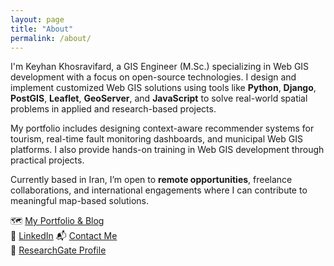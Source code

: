 ```yaml
---
layout: page
title: "About"
permalink: /about/
---
```


I'm Keyhan Khosravifard, a GIS Engineer (M.Sc.) specializing in Web GIS development with a focus on open-source technologies. I design and implement customized Web GIS solutions using tools like **Python**, **Django**, **PostGIS**, **Leaflet**, **GeoServer**, and **JavaScript** to solve real-world spatial problems in applied and research-based projects.

My portfolio includes designing context-aware recommender systems for tourism, real-time fault monitoring dashboards, and municipal Web GIS platforms. I also provide hands-on training in Web GIS development through practical projects.

Currently based in Iran, I’m open to **remote opportunities**, freelance collaborations, and international engagements where I can contribute to meaningful map-based solutions.

🗺️ [My Portfolio & Blog](https://keyhangis.github.io)  
💼 [LinkedIn](https://www.linkedin.com/in/KeyhanGIS)
📬 [Contact Me](mailto:keyhan.khosravifard@gmail.com)  
🔗 [ResearchGate Profile](https://www.researchgate.net/profile/Keyhan-Khosravifard)  

